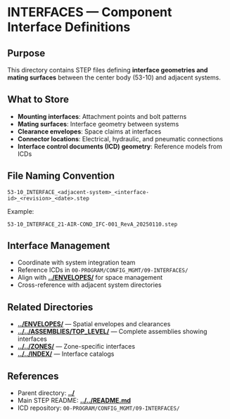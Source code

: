# INTERFACES — Component Interface Definitions

## Purpose

This directory contains STEP files defining **interface geometries and mating surfaces** between the center body (53-10) and adjacent systems.

## What to Store

- **Mounting interfaces**: Attachment points and bolt patterns
- **Mating surfaces**: Interface geometry between systems
- **Clearance envelopes**: Space claims at interfaces
- **Connector locations**: Electrical, hydraulic, and pneumatic connections
- **Interface control documents (ICD) geometry**: Reference models from ICDs

## File Naming Convention

```
53-10_INTERFACE_<adjacent-system>_<interface-id>_<revision>_<date>.step
```

Example:
```
53-10_INTERFACE_21-AIR-COND_IFC-001_RevA_20250110.step
```

## Interface Management

- Coordinate with system integration team
- Reference ICDs in `00-PROGRAM/CONFIG_MGMT/09-INTERFACES/`
- Align with [**../ENVELOPES/**](../ENVELOPES/) for space management
- Cross-reference with adjacent system directories

## Related Directories

- [**../ENVELOPES/**](../ENVELOPES/) — Spatial envelopes and clearances
- [**../../ASSEMBLIES/TOP_LEVEL/**](../../ASSEMBLIES/TOP_LEVEL/) — Complete assemblies showing interfaces
- [**../../ZONES/**](../../ZONES/) — Zone-specific interfaces
- [**../../INDEX/**](../../INDEX/) — Interface catalogs

## References

- Parent directory: [**../**](../)
- Main STEP README: [**../../README.md**](../../README.md)
- ICD repository: `00-PROGRAM/CONFIG_MGMT/09-INTERFACES/`

